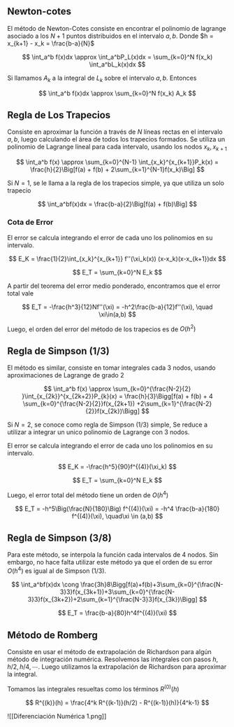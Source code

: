 ## Newton-cotes

El método de Newton-Cotes consiste en encontrar el polinomio de lagrange asociado a los $N+1$ puntos distribuidos en el intervalo $a,b$. Donde $h = x_{k+1} - x_k = \frac{b-a}{N}$

$$
\int_a^b f(x)dx \approx \int_a^bP_L(x)dx = \sum_{k=0}^N f(x_k) \int_a^bL_k(x)dx
$$

Si llamamos $A_k$ a la integral de $L_k$ sobre el intervalo $a,b$. Entonces

$$
\int_a^b f(x)dx \approx  \sum_{k=0}^N f(x_k) A_k
$$

## Regla de Los Trapecios

Consiste en aproximar la función a través de $N$ líneas rectas en el intervalo $a,b$, luego calculando el área de todos los trapecios formados. Se utiliza un polinomio de Lagrange lineal para cada intervalo, usando los nodos $x_k, x_{k+1}$

$$
\int_a^b f(x) \approx \sum_{k=0}^{N-1} \int_{x_k}^{x_{k+1}}P_k(x) = \frac{h}{2}\Big[f(a) + f(b) + 2\sum_{k=1}^{N-1}f(x_k)\Big]
$$

Si $N=1$, se le llama a la regla de los trapecios simple, ya que utiliza un solo trapecio

$$
\int_a^bf(x)dx = \frac{b-a}{2}\Big[f(a) + f(b)\Big]
$$

### Cota de Error

El error se calcula integrando el error de cada uno los polinomios en su intervalo.

$$
E_K = \frac{1}{2}\int_{x_k}^{x_{k+1}} f''(\xi_k(x)) (x-x_k)(x-x_{k+1})dx
$$

$$
E_T = \sum_{k=0}^N E_k
$$

A partir del teorema del error medio ponderado, encontramos que el error total vale

$$
E_T = -\frac{h^3}{12}Nf''(\xi) = -h^2\frac{b-a}{12}f''(\xi), \quad \xi\in(a,b)
$$

Luego, el orden del error del método de los trapecios es de $O(h^2)$

## Regla de Simpson (1/3)

El método es similar, consiste en tomar integrales cada $3$ nodos, usando aproximaciones de Lagrange de grado $2$

$$
\int_a^b f(x) \approx \sum_{k=0}^{\frac{N-2}{2} }\int_{x_{2k}}^{x_{2k+2}}P_{k}(x) = \frac{h}{3}\Bigg[f(a) + f(b) + 4 \sum_{k=0}^{\frac{N-2}{2}}f(x_{2k+1}) +2\sum_{k=1}^{\frac{N-2}{2}}f(x_{2k})\Bigg]
$$

Si $N=2$, se conoce como regla de Simpson (1/3) simple, Se reduce a utilizar a integrar un unico polinomio de Lagrange con 3 nodos.

El error se calcula integrando el error de cada uno los polinomios en su intervalo.

$$
E_K = -\frac{h^5}{90}f^{(4)}(\xi_k)
$$

$$
E_T = \sum_{k=0}^N E_k
$$

Luego, el error total del método tiene un orden de $O(h^4)$

$$
E_T = -h^5\Big(\frac{N}{180}\Big) f^{(4)}(\xi) = -h^4 \frac{b-a}{180} f^{(4)}(\xi), \quad\xi \in (a,b)
$$

## Regla de Simpson (3/8)

Para este método, se interpola la función cada intervalos de $4$ nodos. Sin embargo, no hace falta utilizar este método ya que el orden de su error $O(h^4)$ es igual al de Simpson (1/3).

$$
\int_a^bf(x)dx \cong \frac{3h}8\Bigg[f(a)+f(b)+3\sum_{k=0}^{\frac{N-3}3}f(x_{3k+1})+3\sum_{k=0}^{\frac{N-3}3}f(x_{3k+2})+2\sum_{k=1}^{\frac{N-3}3}f(x_{3k})\Bigg]
$$

$$
E_T = \frac{b-a}{80}h^4f^{(4)}(\xi)
$$

## Método de Romberg

Consiste en usar el método de extrapolación de Richardson para algún método de integración numérica. Resolvemos las integrales con pasos $h, h/2, h/4, \cdots$. Luego utilizamos la extrapolación de Richardson para aproximar la integral.

Tomamos las integrales resueltas como los términos $R^{(0)}(h)$

$$
R^{(k)}(h) = \frac{4^k R^{(k-1)}(h/2) - R^{(k-1)}(h)}{4^k-1}
$$

![[Diferenciación Numérica 1.png]]
